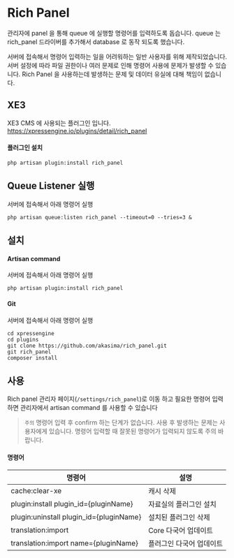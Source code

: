 # Rich Panel
관리자에 panel 을 통해 queue 에 실행할 명령어를 입력하도록 돕습니다.
queue 는 rich_panel 드라이버를 추가해서 database 로 동작 되도록 했습니다.

서버에 접속해서 명령어 입력하는 일을 어려워하는 일반 사용자를 위해 제작되었습니다.
서버 설정에 따라 파일 권한이나 여러 문제로 인해 명령어 사용에 문제가 발생할 수 있습니다.
Rich Panel 을 사용하는데 발생하는 문제 및 데이터 유실에 대해 책임이 없습니다.




## XE3
XE3 CMS 에 사용되는 플러그인 입니다.
https://xpressengine.io/plugins/detail/rich_panel

#### 플러그인 설치
`php artisan plugin:install rich_panel`


## Queue Listener 실행
서버에 접속해서 아래 명령어 실행
```
php artisan queue:listen rich_panel --timeout=0 --tries=3 &
```




## 설치
#### Artisan command
서버에 접속해서 아래 명령어 실행
```
php artisan plugin:install rich_panel
```

#### Git
서버에 접속해서 아래 명령어 실행
```
cd xpressengine
cd plugins
git clone https://github.com/akasima/rich_panel.git
git rich_panel
composer install
```



## 사용
Rich panel 관리자 페이지(`/settings/rich_panel`)로 이동 하고 필요한 명령어 입력하면 관리자에서 artisan command 를 사용할 수 있습니다

> `주의` 명령어 입력 후 confirm 하는 단계가 없습니다.
> 사용 후 발생하는 문제는 사용자에게 있습니다.
> 명령어 입력할 때 잘못된 명령어가 입력되지 않도록 주의 바랍니다.

#### 명령어
|명령어|설명|
|---------------|----------|
| cache:clear-xe | 캐시 삭제 |
| plugin:install plugin_id={pluginName} | 자료실의 플러그인 설치 |
| plugin:uninstall plugin_id={pluginName}| 설치된 플러그인 삭제 |
| translation:import | Core 다국어 업데이트 |
| translation:import name={pluginName} | 플러그인 다국어 업데이트 |
